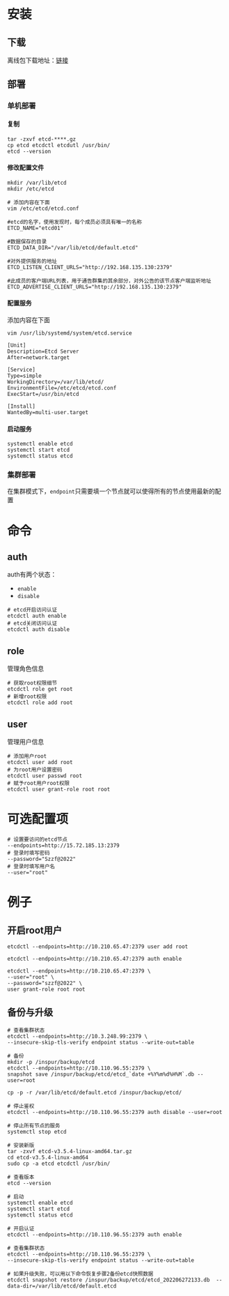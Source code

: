 # 安装

## 下载

离线包下载地址：[链接](https://github.com/etcd-io/etcd/tags)

## 部署

### 单机部署

#### 复制
```shell
tar -zxvf etcd-****.gz
cp etcd etcdctl etcdutl /usr/bin/
etcd --version
```

#### 修改配置文件
```shell
mkdir /var/lib/etcd
mkdir /etc/etcd
```

```shell
# 添加内容在下面
vim /etc/etcd/etcd.conf
```

```shell
#etcd的名字，使用发现时，每个成员必须具有唯一的名称
ETCD_NAME="etcd01"

#数据保存的目录
ETCD_DATA_DIR="/var/lib/etcd/default.etcd"

#对外提供服务的地址
ETCD_LISTEN_CLIENT_URLS="http://192.168.135.130:2379"

#此成员的客户端URL列表，用于通告群集的其余部分，对外公告的该节点客户端监听地址
ETCD_ADVERTISE_CLIENT_URLS="http://192.168.135.130:2379"
```
#### 配置服务

添加内容在下面
```shell
vim /usr/lib/systemd/system/etcd.service
```

```server
[Unit]
Description=Etcd Server
After=network.target

[Service]
Type=simple
WorkingDirectory=/var/lib/etcd/
EnvironmentFile=/etc/etcd/etcd.conf
ExecStart=/usr/bin/etcd

[Install]
WantedBy=multi-user.target
```
#### 启动服务
```shell
systemctl enable etcd
systemctl start etcd
systemctl status etcd
```
### 集群部署

在集群模式下，`endpoint`只需要填一个节点就可以使得所有的节点使用最新的配置

# 命令

## auth

auth有两个状态：

-   `enable`
-   `disable`

```shell
# etcd开启访问认证
etcdctl auth enable
# etcd关闭访问认证
etcdctl auth disable
```
## role
管理角色信息
```shell
# 获取root权限细节
etcdctl role get root
# 新增root权限
etcdctl role add root
```
## user

管理用户信息
```shell
# 添加用户root
etcdctl user add root 
# 为root用户设置密码
etcdctl user passwd root 
# 赋予root用户root权限
etcdctl user grant-role root root
```
# 可选配置项
```shell
# 设置要访问的etcd节点
--endpoints=http://15.72.185.13:2379
# 登录时填写密码
--password="Szzf@2022"   
# 登录时填写用户名
--user="root" 
```
# 例子

## 开启root用户
```shell
etcdctl --endpoints=http://10.210.65.47:2379 user add root

etcdctl --endpoints=http://10.210.65.47:2379 auth enable

etcdctl --endpoints=http://10.210.65.47:2379 \
--user="root" \
--password="szzf@2022" \
user grant-role root root
```
## 备份与升级
```shell
# 查看集群状态
etcdctl --endpoints=http://10.3.248.99:2379 \
--insecure-skip-tls-verify endpoint status --write-out=table

# 备份
mkdir -p /inspur/backup/etcd
etcdctl --endpoints=http://10.110.96.55:2379 \
snapshot save /inspur/backup/etcd/etcd_`date +%Y%m%d%H%M`.db --user=root

cp -p -r /var/lib/etcd/default.etcd /inspur/backup/etcd/

# 停止鉴权
etcdctl --endpoints=http://10.110.96.55:2379 auth disable --user=root

# 停止所有节点的服务
systemctl stop etcd

# 安装新版
tar -zxvf etcd-v3.5.4-linux-amd64.tar.gz
cd etcd-v3.5.4-linux-amd64
sudo cp -a etcd etcdctl /usr/bin/

# 查看版本
etcd --version

# 启动
systemctl enable etcd
systemctl start etcd
systemctl status etcd

# 开启认证
etcdctl --endpoints=http://10.110.96.55:2379 auth enable

# 查看集群状态
etcdctl --endpoints=http://10.110.96.55:2379 \
--insecure-skip-tls-verify endpoint status --write-out=table

# 如果升级失败，可以用以下命令恢复步骤2备份etcd快照数据
etcdctl snapshot restore /inspur/backup/etcd/etcd_202206272133.db  --data-dir=/var/lib/etcd/default.etcd
```
